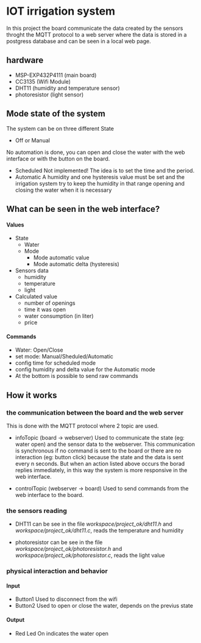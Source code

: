 # IOT irrigation system

In this project the board communicate the data created by the sensors throght the MQTT protocol to a web server where the data is stored in a postgress database and can be seen in a local web page.

## hardware
 - MSP-EXP432P4111 (main board)
 - CC3135 (Wifi Module)
 - DHT11 (humidity and temperature sensor)
 - photoresistor (light sensor)

## Mode state of the system
The system can be on three different State
  - Off or Manual

  No automation is done, you can open and close the water with the web interface or with the button on the board.
  - Scheduled
  Not implemented! The idea is to set the time and the period.
  - Automatic
  A humidity and one hysteresis value must be set and the irrigation system try to keep the humidity in that range opening and closing the water when it is necessary

## What can be seen in the web interface?
#### Values
 - State
   - Water
   - Mode
     - Mode automatic value
     - Mode automatic delta (hysteresis)
 - Sensors data
   - humidity
   - temperature
   - light
 - Calculated value
   - number of openings
   - time it was open
   - water consumption (in liter)
   - price

#### Commands
 - Water: Open/Close
 - set mode: Manual/Sheduled/Automatic
 - config time for scheduled mode
 - config humidity and delta value for the Automatic mode
 - At the bottom is possible to send raw commands

## How it works
### the communication between the board and the web server
This is done with the MQTT protocol where 2 topic are used.

 - infoTopic (board -> webserver)
   Used to communicate the state (eg: water open) and the sensor data to the webserver.
   This communication is synchronous if no command is sent to the board or there are no interaction (eg: button click) because the state and the data is sent every n seconds. But when an action listed above occurs the borad replies immediately, in this way the system is more responsive in the web interface.

 - controlTopic (webserver -> board)
   Used to send commands from the web interface to the board.

### the sensors reading
 - DHT11
 can be see in the file *workspace/project_ok/dht11.h* and *workspace/project_ok/dht11.c*, reads the temperature and humidity

 - photoresistor
 can be see in the file *workspace/project_ok/photoresistor.h* and *workspace/project_ok/photoresistor.c*, reads the light value

### physical interaction and behavior
#### Input
 - Button1
   Used to disconnect from the wifi
 - Button2
   Used to open or close the water, depends on the previus state

#### Output
 - Red Led
   On indicates the water open
